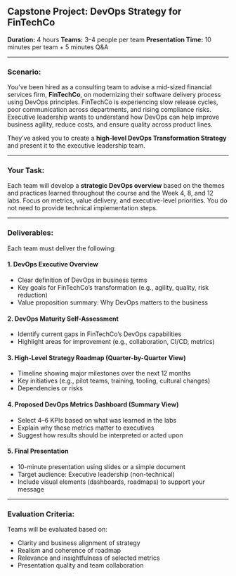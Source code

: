## **Capstone Project: DevOps Strategy for FinTechCo**

**Duration:** 4 hours
**Teams:** 3–4 people per team
**Presentation Time:** 10 minutes per team + 5 minutes Q\&A

---

### **Scenario:**

You’ve been hired as a consulting team to advise a mid-sized financial services firm, **FinTechCo**, on modernizing their software delivery process using DevOps principles. FinTechCo is experiencing slow release cycles, poor communication across departments, and rising compliance risks. Executive leadership wants to understand how DevOps can help improve business agility, reduce costs, and ensure quality across product lines.

They’ve asked you to create a **high-level DevOps Transformation Strategy** and present it to the executive leadership team.

---

### **Your Task:**

Each team will develop a **strategic DevOps overview** based on the themes and practices learned throughout the course and the Week 4, 8, and 12 labs. Focus on metrics, value delivery, and executive-level priorities. You do not need to provide technical implementation steps.

---

### **Deliverables:**

Each team must deliver the following:

#### 1. **DevOps Executive Overview**

* Clear definition of DevOps in business terms
* Key goals for FinTechCo’s transformation (e.g., agility, quality, risk reduction)
* Value proposition summary: Why DevOps matters to the business

#### 2. **DevOps Maturity Self-Assessment**

* Identify current gaps in FinTechCo’s DevOps capabilities
* Highlight areas for improvement (e.g., collaboration, CI/CD, metrics)

#### 3. **High-Level Strategy Roadmap (Quarter-by-Quarter View)**

* Timeline showing major milestones over the next 12 months
* Key initiatives (e.g., pilot teams, training, tooling, cultural changes)
* Dependencies or risks

#### 4. **Proposed DevOps Metrics Dashboard (Summary View)**

* Select 4–6 KPIs based on what was learned in the labs
* Explain why these metrics matter to executives
* Suggest how results should be interpreted or acted upon

#### 5. **Final Presentation**

* 10-minute presentation using slides or a simple document
* Target audience: Executive leadership (non-technical)
* Include visual elements (dashboards, roadmaps) to support your message

---

### **Evaluation Criteria:**

Teams will be evaluated based on:

* Clarity and business alignment of strategy
* Realism and coherence of roadmap
* Relevance and insightfulness of selected metrics
* Presentation quality and team collaboration
